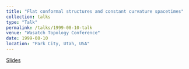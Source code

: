 ```yaml
---
title: "Flat conformal structures and constant curvature spacetimes"
collection: talks
type: "Talk"
permalink: /talks/1999-08-10-talk
venue: "Wasatch Topology Conference"
date: 1999-08-10
location: "Park City, Utah, USA"
---
```


[Slides](/files/3p1wasatch.pdf)
